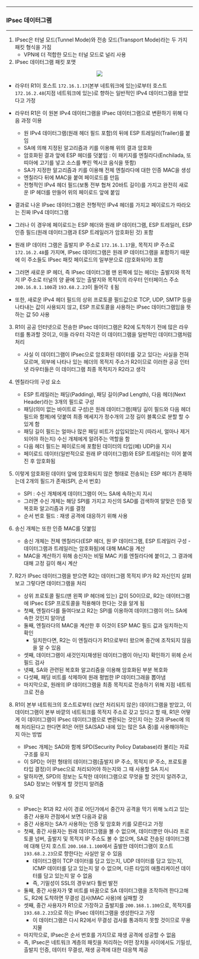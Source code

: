 -----
### IPsec 데이터그램
-----
1. IPsec은 터널 모드(Tunnel Mode)와 전송 모드(Transport Mode)라는 두 가지 패킷 형식을 가짐
   - VPN에 더 적합한 모드는 터널 모드로 널리 사용
2. IPsec 데이터그램 패킷 포맷
<div align="center">
<img src="https://github.com/user-attachments/assets/288f1ec2-b239-4007-8124-8a6492ac6148">
</div>

   - 라우터 R1이 호스트 ```172.16.1.17```(본부 네트워크에 있는)로부터 호스트 ```172.16.2.48```(지점 네트워크에 있는)로 향하는 일반적인 IPv4 데이터그램을 받았다고 가정
   - 라우터 R1은 이 원본 IPv4 데이터그램을 IPsec 데이터그램으로 변환하기 위해 다음 과정 이용
     + 원 IPv4 데이터그램(원래 헤더 필드 포함)의 뒤에 ESP 트레일러(Trailer)를 붙임
     + SA에 의해 지정된 알고리즘과 키를 이용해 위의 결과 암호화
     + 암호화된 결과 앞에 ESP 헤더를 덧붙임 : 이 패키지를 엔칠라다(Enchilada, 또띠아에 고기를 넣고 소스를 뿌린 멕시코 음식을 뜻함)
     + SA가 지정한 알고리즘과 키를 이용해 전체 엔칠라다에 대한 인증 MAC을 생성
     + 엔칠라다 뒤에 MAC을 붙여 페이로드를 만듬
     + 전형적인 IPv4 헤더 필드(보통 전부 협쳐 20바트 길이)를 가지고 완전히 새로운 IP 헤더를 만들어 위의 페이로드 앞에 붙임

  - 결과로 나온 IPsec 데이터그램은 전형적인 IPv4 헤더를 가지고 페이로드가 따라오는 진짜 IPv4 데이터그램
  - 그러나 이 경우에 페이로드는 ESP 헤더와 원래 IP 데이터그램, ESP 트레일러, ESP 인증 필드(원래 데이터그램과 ESP 트레일러가 암호화된 것) 포함
  - 원래 IP 데이터 그램은 출발지 IP 주소로 ```172.16.1.17```을, 목적지 IP 주소로 ```172.16.2.48```를 가지며, IPsec 데이터그램은 원래 IP 데이터그램을 포함하기 때문에 이 주소들도 IPsec 패킷 페이로드의 일부분으로 (암호화되어) 포함
  - 그러면 새로운 IP 헤더, 즉 IPsec 데이터그램 맨 왼쪽에 있는 헤더는 출발지와 목적지 IP 주소로 터널의 양 끝에 있는 출발지와 목적지의 라우터 인터페이스 주소 ```200.16.8.1.100```과 ```193.68.2.23```이 들어각 ㅔ됨
  - 또한, 새로운 IPv4 헤더 필드의 상위 프로토콜 필드값으로 TCP, UDP, SMTP 등을 나타내는 값이 사용되지 않고, ESP 프로토콜을 사용하는 IPsec 데이터그램임을 뜻하는 값 50 사용

3. R1이 공공 인터넷으로 전송한 IPsec 데이터그램은 R2에 도착하기 전에 많은 라우터를 통과할 것이고, 이들 라우터 각각은 이 데이터그램을 일반적인 데이터그램처럼 처리
   - 사실 이 데이터그램이 IPsec으로 암호화된 데이터를 갖고 있다는 사실을 전혀 모르며, 외부에 나타나 있는 헤더의 목적지 주소가 R2이므로 이러한 공공 인터넷 라우터들은 이 데이터그램 최종 목적지가 R2라고 생각

4. 엔칠라다의 구성 요소
   - ESP 트레일러는 패딩(Padding), 패딩 길이(Pad Length), 다음 헤더(Next Header)라는 3개의 필드로 구성
   - 패딩(의미 없는 바이트로 구성)은 원래 데이터그램(패딩 길이 필드와 다음 헤더 필드와 함께)에 덧붙여 최종 메세지가 정수개의 고정 길이 블록으로 분할 할 수 있게 함
   - 패딩 길이 필드는 얼마나 많은 패딩 비트가 삽입되었는지 (따라서, 얼마나 제거되어야 하는지) 수신 개체에게 알려주는 역할을 함
   - 다음 헤더 필드는 페이로드에 포함된 데이터의 타입(예) UDP)을 지시
   - 페이로드 데이터(일반적으로 원래 IP 데이터그램)와 ESP 트레일러는 이어 붙여진 후 암호화됨

5. 이렇게 암호화된 데이터 앞에 암호화되지 않은 형태로 전송되는 ESP 헤더가 존재하는데 2개의 필드가 존재(SPI, 순서 번호)
   - SPI : 수신 개체에게 데이터그램이 어느 SA에 속하는지 지시
   - 그러면 수신 개체는 해당 SPI를 가지고 자신의 SAD를 검색하여 알맞은 인증 및 복호화 알고리즘과 키를 결정
   - 순서 번호 필드 : 재생 공격에 대응하기 위해 사용

6. 송신 개체는 또한 인증 MAC를 덧붙임
   - 송신 개체는 전체 엔칠라다(ESP 헤더, 원 IP 데이터그램, ESP 트레일러 구성 - 데이터그램과 트레일러는 암호화됨)에 대해 MAC을 계산
   - MAC을 계산하기 위해 송신자는 비밀 MAC 키를 엔칠라다에 붙이고, 그 결과에 대해 고정 길이 해시 계산

7. R2가 IPsec 데이터그램을 받으면 R2는 데이터그램 목적지 IP가 R2 자신인지 살펴보고 그렇다면 데이터그램을 처리
   - 상위 프로토콜 필드(맨 왼쪽 IP 헤더에 있는) 값이 50이므로, R2는 데이터그램에 IPsec ESP 프로토콜을 적용해야 한다는 것을 알게 됨
   - 첫째, 엔칠라다를 들여다보고 R2는 SPI를 이용하여 데이터그램이 어느 SA에 속한 것인지 알아냄
   - 둘째, 엔칠라다의 MAC을 계산한 후 이것이 ESP MAC 필드 값과 일치하는지 확인
     + 일치한다면, R2는 이 엔칠라다가 R1으로부터 왔으며 중간에 조작되지 않음을 알 수 있음
   - 셋째, 데이터그램이 새것인지(재생된 데이터그램이 아닌지) 확인하기 위헤 순서 필드 검사
   - 넷쨰, SA와 관련된 복호화 알고리즘을 이용해 암호화된 부분 복호화
   - 다섯째, 패딩 비트를 삭제하여 원래 평범한 IP 데이터그래을 뽑아냄
   - 마지막으로, 원래의 IP 데이터그램을 최종 목적지로 전송하기 위해 지점 네트워크로 전송

8. R1이 본부 네트워크의 호스트로부터 (보안 처리되지 않은) 데이터그램을 받았고, 이 데이터그램이 본부 바깥의 네트워크를 목적지 주소로 갖고 있다고 할 때, R1은 어떻게 이 데이터그램이 IPsec 데이터그램으로 변환되는 것인지 아는 것과 IPsec에 의해 처리된다고 한다면 R1은 어떤 SA(SAD 내에 있는 많은 SA 중)를 사용해야하는지 아는 방법
   - IPsec 개체는 SAD와 함께 SPD(Security Policy Database)라 불리는 자료구조를 유지
   - 이 SPD는 어떤 형태의 데이터그램(출발지 IP 주소, 목적지 IP 주소, 프로토콜 타입 결정)이 IPsec으로 처리되어야 하는지와 그 때 사용할 SA 지시
   - 말하자면, SPD의 정보는 도착한 데이터그램으로 무엇을 할 것인지 알려주고, SAD 정보는 어떻게 할 것인지 알려줌

9. 요약
    - IPsec는 R1과 R2 사이 경로 어딘가에서 중간자 공격을 막기 위해 노리고 있는 중간 사용자 관점에서 보면 다음과 같음
    - 중간 사용자는 SA가 사용하는 인증 및 암호화 키를 모른다고 가정
    - 첫째, 중간 사용자는 원래 데이터그램을 볼 수 없으며, 데이터뿐만 아니라 프로토콜 넘버, 출발지 및 목적지 IP 주소도 볼 수 없으며, SA로 전송된 데이터그램에 대해 단지 호스트 ```200.168.1.100```에서 출발한 데이터그램이 호스트 ```193.68.2.23```으로 향한다는 사실만 알 수 있음
      + 데이터그램이 TCP 데이터를 담고 있는지, UDP 데이터를 담고 있는지, ICMP 데이터를 담고 있는지 알 수 없으며, 다른 타입의 애플리케이션 데이터를 담고 있는지 알 수 없음
      + 즉, 기밀성이 SSL의 경우보다 훨씬 발전
    - 둘째, 중간 사용자가 몇 비트를 바꿈으로 SA 데이터그램을 조작하려 한다고해도, R2에 도착하면 무결성 검사(MAC 사용)에 실패할 것
    - 셋째, 중간 사용자가 R1으로 가장하고 출발지를 ```200.168.1.100```으로, 목적지를 ```193.68.2.23```으로 하는 IPsec 데이터그램을 생성한다고 가정
      + 이 데이터그램은 다시 R2에서 무결성 검사를 통과하지 못할 것이므로 무용지물
    - 마지막으로, IPsec은 순서 번호를 가지므로 재생 공격에 성공할 수 없음
    - 즉, IPsec은 네트워크 계층의 패킷을 처리하는 어떤 장치들 사이에서도 기밀성, 출발지 인증, 데이터 무결성, 재생 공격에 대한 대응책 제공
